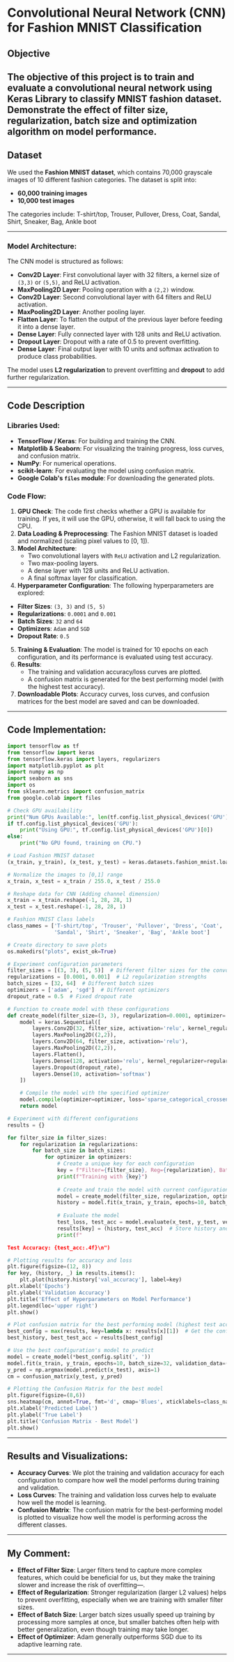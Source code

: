 # Convolutional Neural Network (CNN) for Fashion MNIST Classification

## Objective
The objective of this project is to train and evaluate a convolutional neural network using Keras Library to classify MNIST fashion dataset.
Demonstrate the effect of filter size, regularization, batch size and optimization algorithm on model performance. 
---

## Dataset
We used the **Fashion MNIST dataset**, which contains 70,000 grayscale images of 10 different fashion categories. The dataset is split into:
- **60,000 training images**
- **10,000 test images**

The categories include: T-shirt/top, Trouser, Pullover, Dress, Coat, Sandal, Shirt, Sneaker, Bag, Ankle boot

---

### Model Architecture:
The CNN model is structured as follows:
- **Conv2D Layer**: First convolutional layer with 32 filters, a kernel size of `(3,3)` or `(5,5)`, and ReLU activation.
- **MaxPooling2D Layer**: Pooling operation with a `(2,2)` window.
- **Conv2D Layer**: Second convolutional layer with 64 filters and ReLU activation.
- **MaxPooling2D Layer**: Another pooling layer.
- **Flatten Layer**: To flatten the output of the previous layer before feeding it into a dense layer.
- **Dense Layer**: Fully connected layer with 128 units and ReLU activation.
- **Dropout Layer**: Dropout with a rate of 0.5 to prevent overfitting.
- **Dense Layer**: Final output layer with 10 units and softmax activation to produce class probabilities.

The model uses **L2 regularization** to prevent overfitting and **dropout** to add further regularization.

---
## Code Description

### Libraries Used:
- **TensorFlow / Keras**: For building and training the CNN.
- **Matplotlib & Seaborn**: For visualizing the training progress, loss curves, and confusion matrix.
- **NumPy**: For numerical operations.
- **scikit-learn**: For evaluating the model using confusion matrix.
- **Google Colab's `files` module**: For downloading the generated plots.

### Code Flow:
1. **GPU Check**: The code first checks whether a GPU is available for training. If yes, it will use the GPU, otherwise, it will fall back to using the CPU.
2. **Data Loading & Preprocessing**: The Fashion MNIST dataset is loaded and normalized (scaling pixel values to [0, 1]).
3. **Model Architecture**:
    - Two convolutional layers with `ReLU` activation and L2 regularization.
    - Two max-pooling layers.
    - A dense layer with 128 units and ReLU activation.
    - A final softmax layer for classification.
4. **Hyperparameter Configuration**: The following hyperparameters are explored:
  - **Filter Sizes**: `(3, 3)` and `(5, 5)`
  - **Regularizations**: `0.0001` and `0.001`
  - **Batch Sizes**: `32` and `64`
  - **Optimizers**: `Adam` and `SGD`
  - **Dropout Rate**: `0.5`

5. **Training & Evaluation**: The model is trained for 10 epochs on each configuration, and its performance is evaluated using test accuracy.
6. **Results**:
   - The training and validation accuracy/loss curves are plotted.
   - A confusion matrix is generated for the best performing model (with the highest test accuracy).
7. **Downloadable Plots**: Accuracy curves, loss curves, and confusion matrices for the best model are saved and can be downloaded.

---

## Code Implementation:

```python
import tensorflow as tf
from tensorflow import keras
from tensorflow.keras import layers, regularizers
import matplotlib.pyplot as plt
import numpy as np
import seaborn as sns
import os
from sklearn.metrics import confusion_matrix
from google.colab import files

# Check GPU availability
print("Num GPUs Available:", len(tf.config.list_physical_devices('GPU')))
if tf.config.list_physical_devices('GPU'):
    print("Using GPU:", tf.config.list_physical_devices('GPU')[0])
else:
    print("No GPU found, training on CPU.")

# Load Fashion MNIST dataset
(x_train, y_train), (x_test, y_test) = keras.datasets.fashion_mnist.load_data()

# Normalize the images to [0,1] range
x_train, x_test = x_train / 255.0, x_test / 255.0

# Reshape data for CNN (Adding channel dimension)
x_train = x_train.reshape(-1, 28, 28, 1)
x_test = x_test.reshape(-1, 28, 28, 1)

# Fashion MNIST Class labels
class_names = ['T-shirt/top', 'Trouser', 'Pullover', 'Dress', 'Coat', 
               'Sandal', 'Shirt', 'Sneaker', 'Bag', 'Ankle boot']

# Create directory to save plots
os.makedirs("plots", exist_ok=True)

# Experiment configuration parameters
filter_sizes = [(3, 3), (5, 5)]  # Different filter sizes for the convolutional layers
regularizations = [0.0001, 0.001]  # L2 regularization strengths
batch_sizes = [32, 64]  # Different batch sizes
optimizers = ['adam', 'sgd']  # Different optimizers
dropout_rate = 0.5  # Fixed dropout rate

# Function to create model with these configurations
def create_model(filter_size=(3, 3), regularization=0.0001, optimizer='adam', dropout_rate=0.5):
    model = keras.Sequential([
        layers.Conv2D(32, filter_size, activation='relu', kernel_regularizer=regularizers.l2(regularization), input_shape=(28,28,1)),
        layers.MaxPooling2D((2,2)),
        layers.Conv2D(64, filter_size, activation='relu'),
        layers.MaxPooling2D((2,2)),
        layers.Flatten(),
        layers.Dense(128, activation='relu', kernel_regularizer=regularizers.l2(regularization)),
        layers.Dropout(dropout_rate),
        layers.Dense(10, activation='softmax')
    ])

    # Compile the model with the specified optimizer
    model.compile(optimizer=optimizer, loss='sparse_categorical_crossentropy', metrics=['accuracy'])
    return model

# Experiment with different configurations
results = {}

for filter_size in filter_sizes:
    for regularization in regularizations:
        for batch_size in batch_sizes:
            for optimizer in optimizers:
                # Create a unique key for each configuration
                key = f"Filter={filter_size}, Reg={regularization}, Batch={batch_size}, Opt={optimizer}, Dropout={dropout_rate}"
                print(f"Training with {key}")
                    
                # Create and train the model with current configuration
                model = create_model(filter_size, regularization, optimizer, dropout_rate)
                history = model.fit(x_train, y_train, epochs=10, batch_size=batch_size, validation_data=(x_test, y_test), verbose=2)
                    
                # Evaluate the model
                test_loss, test_acc = model.evaluate(x_test, y_test, verbose=0)
                results[key] = (history, test_acc)  # Store history and test accuracy
                print(f"

Test Accuracy: {test_acc:.4f}\n")

# Plotting results for accuracy and loss
plt.figure(figsize=(12, 8))
for key, (history, _) in results.items():
    plt.plot(history.history['val_accuracy'], label=key)
plt.xlabel('Epochs')
plt.ylabel('Validation Accuracy')
plt.title('Effect of Hyperparameters on Model Performance')
plt.legend(loc='upper right')
plt.show()

# Plot confusion matrix for the best performing model (highest test accuracy)
best_config = max(results, key=lambda x: results[x][1])  # Get the config with the highest test accuracy
best_history, best_test_acc = results[best_config]

# Use the best configuration's model to predict
model = create_model(*best_config.split(', '))
model.fit(x_train, y_train, epochs=10, batch_size=32, validation_data=(x_test, y_test), verbose=2)
y_pred = np.argmax(model.predict(x_test), axis=1)
cm = confusion_matrix(y_test, y_pred)

# Plotting the Confusion Matrix for the best model
plt.figure(figsize=(8,6))
sns.heatmap(cm, annot=True, fmt='d', cmap='Blues', xticklabels=class_names, yticklabels=class_names)
plt.xlabel('Predicted Label')
plt.ylabel('True Label')
plt.title('Confusion Matrix - Best Model')
plt.show()
```

---
## Results and Visualizations:
- **Accuracy Curves**: We plot the training and validation accuracy for each configuration to compare how well the model performs during training and validation.
- **Loss Curves**: The training and validation loss curves help to evaluate how well the model is learning.
- **Confusion Matrix**: The confusion matrix for the best-performing model is plotted to visualize how well the model is performing across the different classes.

---

## My Comment:
- **Effect of Filter Size**: Larger filters tend to capture more complex features, which could be beneficial for us, but they make the training slower and
 increase the risk of overfitting—.
- **Effect of Regularization**: Stronger regularization (larger L2 values) helps to prevent overfitting, especially when we are training with smaller filter sizes.
- **Effect of Batch Size**: Larger batch sizes usually speed up training by processing more samples at once,
 but smaller batches often help with better generalization, even though training may take longer.
- **Effect of Optimizer**: Adam generally outperforms SGD due to its adaptive learning rate.
 
---
